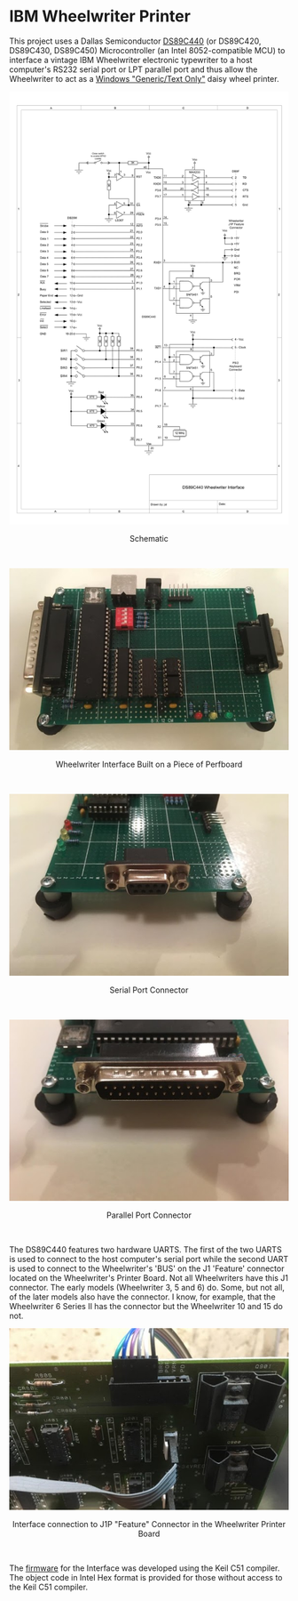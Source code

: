 # IBM Wheelwriter Printer
This project uses a Dallas Semiconductor [DS89C440](https://www.maximintegrated.com/en/products/microcontrollers/DS89C440.html) (or DS89C420, DS89C430, DS89C450) Microcontroller (an Intel 8052-compatible MCU) to interface a vintage IBM Wheelwriter electronic typewriter to a host computer's RS232 serial port or LPT parallel port and thus allow the Wheelwriter to act as a [Windows "Generic/Text Only"](https://youtu.be/nlqU7pKytA4) daisy wheel printer. 
<p align="center"><img src="/images/schematic.png"/>
<p align="center">Schematic</p><br>
<p align="center"><img src="/images/Wheelwriter%20Interface.jpg"/>
<p align="center">Wheelwriter Interface Built on a Piece of Perfboard</p><br>
<p align="center"><img src="/images/Serial%20Port%20Connector.jpg"/>
<p align="center">Serial Port Connector</p><br>
<p align="center"><img src="/images/Parallel%20Port%20Connector.jpg"/>
<p align="center">Parallel Port Connector</p><br>

The DS89C440 features two hardware UARTS. The first of the two UARTS is used to connect to the host computer's serial port while the second UART is used to connect to the Wheelwriter's 'BUS' on the J1 'Feature' connector located on the Wheelwriter's Printer Board. Not all Wheelwriters have this J1 connector. The early models (Wheelwriter 3, 5 and 6) do. Some, but not all, of the later models also have the connector. I know, for example, that the Wheelwriter 6 Series II has the connector but the Wheelwriter 10 and 15 do not.
<p align="center"><img src="/images/J1P%20Feature%20Connector.jpg"/>
<p align="center">Interface connection to J1P "Feature" Connector in the Wheelwriter Printer Board</p><br>

The [firmware](main.c) for the Interface was developed using the Keil C51 compiler. The object code in Intel Hex format is provided for those without access to the Keil C51 compiler.
